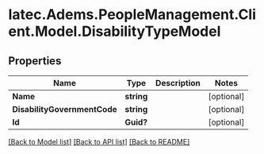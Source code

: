 # Iatec.Adems.PeopleManagement.Client.Model.DisabilityTypeModel
## Properties

Name | Type | Description | Notes
------------ | ------------- | ------------- | -------------
**Name** | **string** |  | [optional] 
**DisabilityGovernmentCode** | **string** |  | [optional] 
**Id** | **Guid?** |  | [optional] 

[[Back to Model list]](../README.md#documentation-for-models) [[Back to API list]](../README.md#documentation-for-api-endpoints) [[Back to README]](../README.md)

